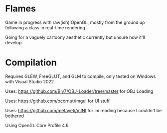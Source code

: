 # Flames
 
Game in progress with raw(ish) OpenGL, mostly from the ground up following a class in real-time rendering.

Going for a vaguely cartoony aesthetic currently but unsure how it'll develop.

# Compilation
Requires GLEW, FreeGLUT, and GLM to compile, only tested on Windows with Visual Studio 2022

Uses: https://github.com/Bly7/OBJ-Loader/tree/master for OBJ Loading

Uses: https://github.com/ocornut/imgui for UI stuff

Uses: https://github.com/metayeti/mINI for ini reading because I couldn't be bothered

Using OpenGL Core Profile 4.6

